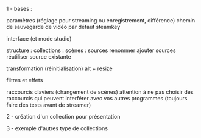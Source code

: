 

1 - bases :

paramètres (réglage pour streaming ou enregistrement, différence)
chemin de sauvegarde de vidéo par défaut
steamkey

interface (et mode studio)

structure : collections : scènes : sources
renommer
ajouter sources
réutiliser source existante

transformation (réinitialisation)
alt + resize

filtres et effets

raccourcis claviers (changement de scènes)
attention à ne pas choisir des raccourcis qui peuvent interférer avec vos autres programmes (toujours faire des tests avant de streamer)


2 - création d'un collection pour présentation


3 - exemple d'autres type de collections
